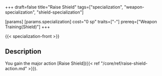 +++
draft=false
title="Raise Shield"
tags=["specialization", "weapon-specialization", "shield-specialization"]

[params]
  [params.specialization]
    cost="0 sp"
    traits=["-"]
    prereq=["Weapon Training(Shield)"]
+++

{{< specialization-front >}}

## Description

You gain the major action 
[Raise Shield]({{< ref "/core/ref/raise-shield-action.md" >}}).

